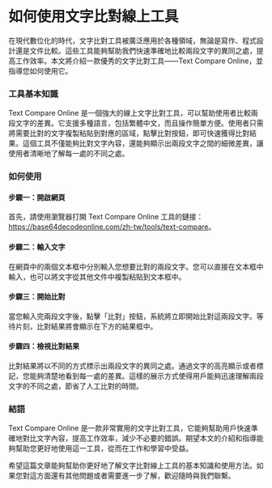 如何使用文字比對線上工具
============

在現代數位化的時代，文字比對工具被廣泛應用於各種領域，無論是寫作、程式設計還是文件比較。這些工具能夠幫助我們快速準確地比較兩段文字的異同之處，提高工作效率。本文將介紹一款優秀的文字比對工具——Text Compare Online，並指導您如何使用它。

### 工具基本知識

Text Compare Online 是一個強大的線上文字比對工具，可以幫助使用者比較兩段文字的差異。它支援多種語言，包括繁體中文，而且操作簡單方便。使用者只需將需要比對的文字複製粘貼到對應的區域，點擊比對按鈕，即可快速獲得比對結果。這個工具不僅能夠比對文字內容，還能夠顯示出兩段文字之間的細微差異，讓使用者清晰地了解每一處的不同之處。

### 如何使用

#### 步驟一：開啟網頁

首先，請使用瀏覽器打開 Text Compare Online 工具的鏈接：<https://base64decodeonline.com/zh-tw/tools/text-compare>。

#### 步驟二：輸入文字

在網頁中的兩個文本框中分別輸入您想要比對的兩段文字。您可以直接在文本框中輸入，也可以將文字從其他文件中複製粘貼到文本框中。

#### 步驟三：開始比對

當您輸入完兩段文字後，點擊「比對」按鈕，系統將立即開始比對這兩段文字。等待片刻，比對結果將會顯示在下方的結果框中。

#### 步驟四：檢視比對結果

比對結果將以不同的方式標示出兩段文字的異同之處。通過文字的高亮顯示或者標記，您能夠清楚地看到每一處的差異。這樣的展示方式使得用戶能夠迅速理解兩段文字的不同之處，節省了人工比對的時間。

### 結語

Text Compare Online 是一款非常實用的文字比對工具，它能夠幫助用戶快速準確地對比文字內容，提高工作效率，減少不必要的錯誤。期望本文的介紹和指導能夠幫助您更好地使用這一工具，從而在工作和學習中受益。

希望這篇文章能夠幫助你更好地了解文字比對線上工具的基本知識和使用方法。如果您對這方面還有其他問題或者需要進一步了解，歡迎隨時與我們聯繫。